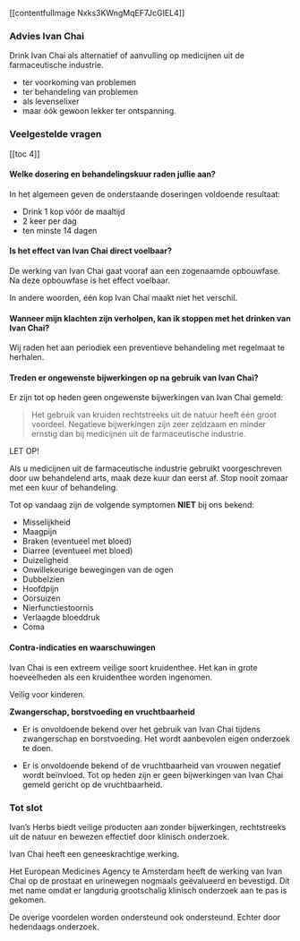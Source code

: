 [[contentfulImage Nxks3KWngMqEF7JcGIEL4]]

### Advies Ivan Chai

Drink Ivan Chai als alternatief of aanvulling op medicijnen uit de farmaceutische industrie.

* ter voorkoming van problemen
* ter behandeling van problemen
* als levenselixer 
* maar óók gewoon lekker ter ontspanning.

### Veelgestelde vragen

[[toc 4]]

#### Welke dosering en behandelingskuur raden jullie aan?

In het algemeen geven de onderstaande doseringen voldoende resultaat:
* Drink 1 kop vóór de maaltijd
* 2 keer per dag
* ten minste 14 dagen

#### Is het effect van Ivan Chai direct voelbaar?
De werking van Ivan Chai gaat vooraf aan een zogenaamde opbouwfase. Na deze opbouwfase is het effect voelbaar.

In andere woorden, één kop Ivan Chai maakt niet het verschil.

#### Wanneer mijn klachten zijn verholpen, kan ik stoppen met het drinken van Ivan Chai?

Wij raden het aan periodiek een preventieve behandeling met regelmaat te herhalen.
 
#### Treden er ongewenste bijwerkingen op na gebruik van Ivan Chai?

Er zijn tot op heden geen ongewenste bijwerkingen van Ivan Chai gemeld:

> Het gebruik van kruiden rechtstreeks uit de natuur heeft één groot voordeel. Negatieve bijwerkingen zijn zeer zeldzaam en minder ernstig dan bij medicijnen uit de farmaceutische industrie.
 
LET OP! 

Als u medicijnen uit de farmaceutische industrie gebruikt voorgeschreven door uw behandelend arts, maak deze kuur dan eerst af. Stop nooit zomaar met een kuur of behandeling.
 
Tot op vandaag zijn de volgende symptomen **NIET** bij ons bekend:
 
* Misselijkheid
* Maagpijn
* Braken (eventueel met bloed)
* Diarree (eventueel met bloed)
* Duizeligheid
* Onwillekeurige bewegingen van de ogen
* Dubbelzien
* Hoofdpijn
* Oorsuizen
* Nierfunctiestoornis
* Verlaagde bloeddruk
* Coma
 
#### Contra-indicaties en waarschuwingen

Ivan Chai is een extreem veilige soort kruidenthee. Het kan in grote hoeveelheden als een kruidenthee worden ingenomen. 

Veilig voor kinderen.
 
**Zwangerschap, borstvoeding en vruchtbaarheid**

* Er is onvoldoende bekend over het gebruik van Ivan Chai tijdens zwangerschap en borstvoeding. Het wordt aanbevolen eigen onderzoek te doen.

* Er is onvoldoende bekend of de vruchtbaarheid van vrouwen negatief wordt beïnvloed. Tot op heden zijn er geen bijwerkingen van Ivan Chai gemeld gericht op de vruchtbaarheid.

### Tot slot

Ivan’s Herbs biedt veilige producten aan zonder bijwerkingen, rechtstreeks uit de natuur en bewezen effectief door klinisch onderzoek.

Ivan Chai heeft een geneeskrachtige werking.

Het European Medicines Agency te Amsterdam heeft de werking van Ivan Chai op de prostaat en urinewegen nogmaals geëvalueerd en bevestigd. Dit met name omdat er langdurig grootschalig klinisch onderzoek aan te pas is gekomen. 

De overige voordelen worden ondersteund ook ondersteund. Echter door hedendaags onderzoek.
